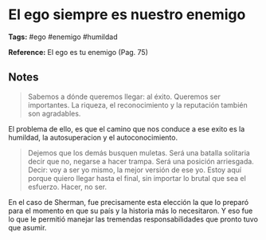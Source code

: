 # El ego siempre es nuestro enemigo

**Tags:** #ego #enemigo #humildad

**Reference:** El ego es tu enemigo (Pag. 75)

## Notes

> Sabemos a dónde queremos llegar: al éxito. Queremos ser importantes. La riqueza, el reconocimiento y la reputación también son agradables. 

El problema de ello, es que el camino que nos conduce a ese exito es la humildad, la autosuperacion y el autoconocimiento.

> Dejemos que los demás busquen muletas. Será una batalla solitaria decir que no, negarse a hacer trampa. Será una posición arriesgada. Decir: voy a ser yo mismo, la mejor versión de ese yo. Estoy aquí porque quiero llegar hasta el final, sin importar lo brutal que sea el esfuerzo. Hacer, no ser.

En el caso de Sherman, fue precisamente esta elección la que lo preparó para el momento en que su país y la historia más lo necesitaron. Y eso fue lo que le permitió manejar las tremendas responsabilidades que pronto tuvo que asumir.
